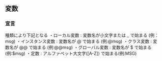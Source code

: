 ## 変数
### 宣言
種類により下記となる
・ローカル変数 : 変数名が小文字または _ で始まる (例：msg)
・インスタンス変数 : 変数名が @ で始まる (例:@msg)
・クラス変数 : 変数名が @@ で始まる (例:@@msg)
・グローバル変数 : 変数名が $ で始まる (例:$msg)
・定数 : アルファベット大文字([A-Z]) で始まる(例:MSG)

